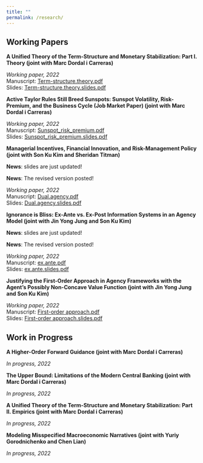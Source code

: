 ```yaml
---
title: ""
permalink: /research/
---
```


## Working Papers

**A Unified Theory of the Term-Structure and Monetary Stabilization: Part I. Theory (joint with Marc Dordal i Carreras)** 

  *Working paper, 2022*  
  Manuscript: [Term-structure.theory.pdf](/files/0Seung_JMP2.pdf)  
  Slides: [Term-structure.theory.slides.pdf](/files/0Seung_JMP2_slides.pdf)  


**Active Taylor Rules Still Breed Sunspots: Sunspot Volatility, Risk-Premium, and the Business Cycle (Job Market Paper) (joint with Marc Dordal i Carreras)** 
  
  *Working paper, 2022*  
  Manuscript: [Sunspot_risk_premium.pdf](/files/Sunspot_risk_premium.pdf)  
  Slides: [Sunspot_risk_premium.slides.pdf](/files/0Seung_JMP1_Slides.pdf)    


**Managerial Incentives, Financial Innovation, and Risk-Management Policy (joint with Son Ku Kim and Sheridan Titman)** 

  **News**: slides are just updated!
  
  **News**: The revised version posted!
  
  *Working paper, 2022*  
  Manuscript: [Dual.agency.pdf](/files/PAPER_Dual_agency_and_risk_management.pdf)  
  Slides: [Dual.agency.slides.pdf](/files/Dual_agency_and_risk_management.pdf)    
 
 
**Ignorance is Bliss: Ex-Ante vs. Ex-Post Information Systems in an Agency Model (joint with Jin Yong Jung and Son Ku Kim)** 

  **News**: slides are just updated!
  
  **News**: The revised version posted!
  
  *Working paper, 2022*  
  Manuscript: [ex.ante.pdf](/files/Ex_Post_vs_Ex_Ante.pdf)  
  Slides: [ex.ante.slides.pdf](/files/Ex_Post_vs_Ex_Ante_slides.pdf)    


**Justifying the First-Order Approach in Agency Frameworks with the Agent’s Possibly Non-Concave Value Function (joint with Jin Yong Jung and Son Ku Kim)** 

  *Working paper, 2022*  
  Manuscript: [First-order approach.pdf](/files/First_order_approach_draft.pdf)  
  Slides: [First-order approach.slides.pdf](/files/First_order_approach_slides.pdf)  


## Work in Progress


**A Higher-Order Forward Guidance (joint with Marc Dordal i Carreras)**  

  *In progress, 2022*  

**The Upper Bound: Limitations of the Modern Central Banking (joint with Marc Dordal i Carreras)**  

  *In progress, 2022*  

**A Unified Theory of the Term-Structure and Monetary Stabilization: Part II. Empirics (joint with Marc Dordal i Carreras)**  

  *In progress, 2022* 

**Modeling Misspecified Macroeconomic Narratives (joint with Yuriy Gorodnichenko and Chen Lian)**  

  *In progress, 2022*  
